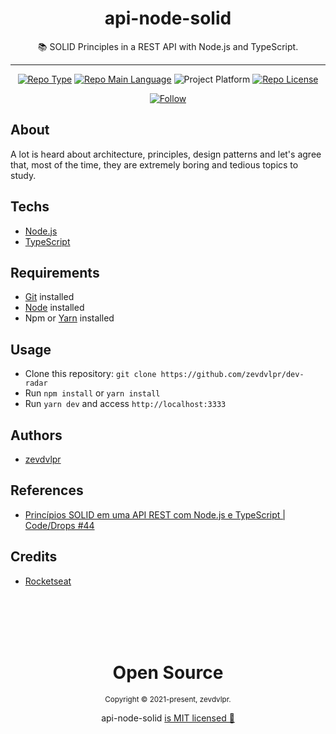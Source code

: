 <div align="center">  
  <h1>api-node-solid</h1>  
  <p>📚 SOLID Principles in a REST API with Node.js and TypeScript.</p>    
  <hr />    
  <p>
      <a href="https://rocketseat.com/"><img src="https://img.shields.io/badge/type-studie-purple" alt="Repo Type" /></a>
      <a href="https://www.typescriptlang.org/"><img src="https://img.shields.io/badge/language-typescript-blue" alt="Repo Main Language" /></a>
      <img src="https://img.shields.io/badge/platform-backend-blueviolet" alt="Project Platform" />      
      <a href="https://github.com/zevdvlpr-studies/api-node-solid/tree/master/LICENSE"><img src="https://img.shields.io/github/license/zevdvlpr/ignite-reactjs-ignews?color=red&label=license" alt="Repo License" /></a>
  </p>     
  <p><a href="https://www.linkedin.com/in/zevdvlpr" target="_blank"><img src="https://img.shields.io/twitter/url?label=Connect%20%40zevdvlpr&logo=linkedin&url=https%3A%2F%2Fwww.twitter.com%2zevdvlpr%2F" alt="Follow" /></a><p>
</div>

## About

A lot is heard about architecture, principles, design patterns and let's agree that, most of the time, they are extremely boring and tedious topics to study.

## Techs

- [Node.js](https://nodejs.org)
- [TypeScript](https://www.typescriptlang.org)

## Requirements

- [Git](https://git-scm.com/) installed
- [Node](https://node.js.org/) installed
- Npm or [Yarn](https://yarnpkg.com/) installed

## Usage

- Clone this repository: `git clone https://github.com/zevdvlpr/dev-radar`
- Run `npm install` or `yarn install`
- Run `yarn dev` and access `http://localhost:3333`

## Authors

- [zevdvlpr](https://github.com/zevdvlpr)

## References

- [Princípios SOLID em uma API REST com Node.js e TypeScript | Code/Drops #44](https://www.youtube.com/watch?v=vAV4Vy4jfkc)

## Credits

- [Rocketseat](https://www.youtube.com/channel/UCSfwM5u0Kce6Cce8_S72olgm)

<br>
<br>
<br>
<br>

<div align="center">
  <h1>Open Source</h1>
  <sub>Copyright © 2021-present, zevdvlpr.</sub>  
  <p>api-node-solid <a href="https://github.com/zevdvlpr-studies/api-node-solid/tree/master/LICENSE">is MIT licensed 💖</a></p> 
</div>
